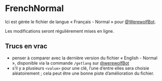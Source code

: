 # FrenchNormal

Ici est gérée le fichier de langue « Français - Normal » pour [@WerewolfBot][bot].

Les modifications seront régulièrement mises en ligne.

## Trucs en vrac
 - penser à comparer avec la dernière version du fichier « English - Normal », disponible via la commande `/getlang` sur [@werewolfBot][bot]
  - s’il y a plusieurs `<value>` pour une clé, l’une d’entre elles sera choisie aléatoirement ; cela peut être une bonne piste d’amélioration du fichier.

[bot]:https://t.me/werewolfbot
